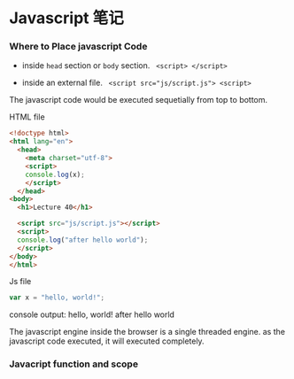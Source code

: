 # Javascript 笔记

### Where to Place javascript Code 

* inside `head` section or `body` section.
``` <script> </script>```

* inside an external file.
``` <script src="js/script.js"> <script>```

The javascript code would be executed sequetially from top to bottom.

HTML file
```html
<!doctype html>
<html lang="en">
  <head>
    <meta charset="utf-8">
    <script>
    console.log(x);
    </script>
  </head>
<body>
  <h1>Lecture 40</h1>

  <script src="js/script.js"></script>
  <script>
  console.log("after hello world");
  </script>
</body>
</html>
```

Js file
```javascript
var x = "hello, world!";
```
console output: 
hello, world!
after hello world

The javascript engine inside the browser is a single threaded engine. as the javascript code executed, it will executed completely. 


### Javacript function and scope

